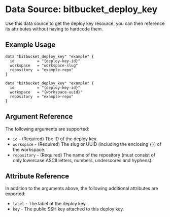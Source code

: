 # Data Source: bitbucket_deploy_key
Use this data source to get the deploy key resource, you can then reference its attributes without having to hardcode them.

## Example Usage
```hcl
data "bitbucket_deploy_key" "example" {
  id          = "{deploy-key-id}"
  workspace   = "workspace-slug"
  repository  = "example-repo"
}
```
```hcl
data "bitbucket_deploy_key" "example" {
  id          = "{deploy-key-id}"
  workspace   = "{workspace-uuid}"
  repository  = "example-repo"
}
```

## Argument Reference
The following arguments are supported:
* `id` - (Required) The ID of the deploy key.
* `workspace` - (Required) The slug or UUID (including the enclosing `{}`) of the workspace.
* `repository` - (Required) The name of the repository (must consist of only lowercase ASCII letters, numbers, underscores and hyphens).

## Attribute Reference
In addition to the arguments above, the following additional attributes are exported:
* `label` - The label of the deploy key.
* `key` - The public SSH key attached to this deploy key.
